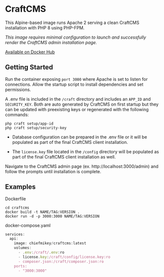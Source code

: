 # **CraftCMS**

This Alpine-based image runs Apache 2 serving a clean CraftCMS installation with
PHP 8 using PHP-FPM.

_This image requires minimal configuration to launch and successfully render the
CraftCMS admin installation page._

[Available on Docker Hub](https://hub.docker.com/repository/docker/chiefmikey/craftcms)

## **Getting Started**

Run the container exposing `port 3000` where Apache is set to listen for
connections. Allow the startup script to install dependencies and set
permissions.

A .env file is included in the `/craft` directory and includes an `APP_ID` and
`SECURITY_KEY`. Both are auto generated by CraftCMS on first startup but they
can be updated with preexisting keys or regenerated with the following commands:

```shell
php craft setup/app-id
php craft setup/security-key
```

- Database configuration can be prepared in the .env file or it will be
  populated as part of the final CraftCMS client installation.

- The `license.key` file located in the `/config` directory will be populated as
  part of the final CraftCMS client installation as well.

Navigate to the CraftCMS admin page (ex. http://localhost:3000/admin) and follow
the prompts until installation is complete.

## Examples

Dockerfile

```shell
cd craftcms
docker build -t NAME/TAG:VERSION .
docker run -d -p 3000:3000 NAME/TAG:VERSION
```

docker-compose.yaml

```js
services:
  api:
    image: chiefmikey/craftcms:latest
    volumes:
      - .env:/craft/.env:ro
      - license.key:/craft/config/license.key:ro
      - composer.json:/craft/composer.json:ro
    ports:
      - "3000:3000"
```

